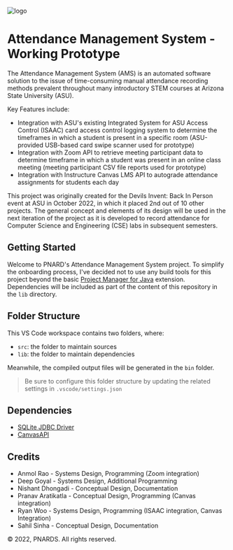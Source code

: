 ![logo](https://raw.githubusercontent.com/raoanmol/NARDS/main/ams-logo-small.jpg)
# Attendance Management System - Working Prototype
The Attendance Management System (AMS) is an automated software solution to the issue of time-consuming manual attendance recording methods prevalent throughout many introductory STEM courses at Arizona State University (ASU).

Key Features include:
- Integration with ASU's existing Integrated System for ASU Access Control (ISAAC) card access control logging system to determine the timeframes in which a student is present in a specific room (ASU-provided USB-based card swipe scanner used for prototype)
- Integration with Zoom API to retrieve meeting participant data to determine timeframe in which a student was present in an online class meeting (meeting participant CSV file reports used for prototype)
- Integration with Instructure Canvas LMS API to autograde attendance assignments for students each day

This project was originally created for the Devils Invent: Back In Person event at ASU in October 2022, in which it placed 2nd out of 10 other projects. The general concept and elements of its design will be used in the next iteration of the project as it is developed to record attendance for Computer Science and Engineering (CSE) labs in subsequent semesters.

## Getting Started

Welcome to PNARD's Attendance Management System project. To simplify the onboarding process, I've decided not to use any build tools for this project beyond the basic [Project Manager for Java](https://github.com/microsoft/vscode-java-dependency) extension.
Dependencies will be included as part of the content of this repository in the `lib` directory.

## Folder Structure

This VS Code workspace contains two folders, where:

- `src`: the folder to maintain sources
- `lib`: the folder to maintain dependencies

Meanwhile, the compiled output files will be generated in the `bin` folder.

> Be sure to configure this folder structure by updating the related settings in `.vscode/settings.json`

## Dependencies

- [SQLite JDBC Driver](https://github.com/xerial/sqlite-jdbc)
- [CanvasAPI](https://github.com/ucfopen/canvasapi)

## Credits
- Anmol Rao - Systems Design, Programming (Zoom integration)
- Deep Goyal - Systems Design, Additional Programming
- Nishant Dhongadi - Conceptual Design, Documentation
- Pranav Aratikatla - Conceptual Design, Programming (Canvas integration)
- Ryan Woo - Systems Design, Programming (ISAAC integration, Canvas Integration)
- Sahil Sinha - Conceptual Design, Documentation

&copy; 2022, PNARDS. All rights reserved.
